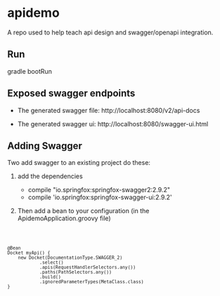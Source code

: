 # apidemo
A repo used to help teach api design and swagger/openapi integration.

## Run

gradle bootRun

## Exposed swagger endpoints

* The generated swagger file:
http://localhost:8080/v2/api-docs

* The generated swagger ui:
http://localhost:8080/swagger-ui.html

## Adding Swagger

Two add swagger to an existing project do these:
1. add the dependencies
    * compile "io.springfox:springfox-swagger2:2.9.2"
    * compile 'io.springfox:springfox-swagger-ui:2.9.2'

1. Then add a bean to your configuration (in the ApidemoApplication.groovy file)

<code>

    @Bean
    Docket myApi() {
        new Docket(DocumentationType.SWAGGER_2)
                .select()
                .apis(RequestHandlerSelectors.any())
                .paths(PathSelectors.any())
                .build()
                .ignoredParameterTypes(MetaClass.class)
    }

</code>

